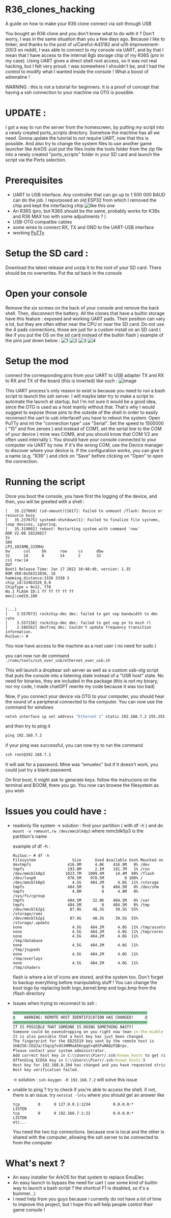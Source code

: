 # R36_clones_hacking
A guide on how to make your R36 clone connect via ssh through USB

You bought an R36 clone and you don't know what to do with it ? Don't worry, I was in the same situation than you a few days ago. 
Because I like to tinker, and thanks to the post of u/Careful-Ad3182 and u/Ill-Improvement-2003 on reddit, I was able to connect to my console via UART, and by that I mean that I have access to the internal 8gb storage chip of my R36S (pro in my case). Using UART gives a direct shell root access, so it was not real hacking, but I felt very proud. I was somewhere I shouldn't be, and I had the control to modify what I wanted inside the console ! What a boost of adrenaline ! 

WARNING : this is not a tutorial for beginners. it is a proof of concept that having a ssh connection to your machine via OTG is possible.

 # UPDATE : 
 I got a way to run the server from the homescreen, by putting my script into a newly created ports_scripts directory. Somehow the machine has all we need. Gonna update the tutorial to not require UART, now that this is possible. And also try to change the system files to use another game launcher like ArkOS Just put the files insite the tools folder from the zip file into a newly created "ports_scripts"  folder in your SD card and launch the script via the Ports selection. 


# Prerequisites
- UART to USB interface. Any controller that can go up to 1 500 000 BAUD can do the job. I repurposed an old ESP32 from which I removed the chip and kept the interfacing chip ![like this one](https://www.waveshare.com/media/catalog/product/c/p/cp2102-usb-uart-board-type-a-1_1.jpg)
- An R36S (pro, but R36S should be the same, probably works for K36s and R36 MAX too with some adjustments ? )
- USB-OTG compatibe cables
- some wires to connect RX, TX and GND to the UART-USB interface
- working [PuTTy ](https://www.putty.org/)  

# Setup the SD card : 
Download the latest release and unzip it to the root of your SD card. There should be no overwrites. Put the sd back in the console

# Open your console
Remove the six screws on the back of your console and remove the back shell. Then, disconnect the battery. All the clones that have a builtin storage have this feature : exposed and working UART pads. Their position can vary a lot, but they are often either near the CPU or near the SD card. Do not use the 4 pads connections, those are just for a custom install on an SD card ( like if you put the OS on the sd card instead of the builtin flash ) 
example of the pins just down below :
![1](https://github.com/Pierrequiroulenamasspamouss/R36_clones_hacking/blob/main/Capture%20d%E2%80%99%C3%A9cran%202025-05-28%20065427.png)
![2](https://github.com/Pierrequiroulenamasspamouss/R36_clones_hacking/blob/main/Capture%20d%E2%80%99%C3%A9cran%202025-05-28%20065449.png)
![3](https://github.com/Pierrequiroulenamasspamouss/R36_clones_hacking/blob/main/Capture%20d%E2%80%99%C3%A9cran%202025-05-28%20065605.png)
![4](https://github.com/Pierrequiroulenamasspamouss/R36_clones_hacking/blob/main/Capture%20d%E2%80%99%C3%A9cran%202025-05-28%20065710.png)

# Setup the mod
connect the corresponding pins from your UART to USB adapter TX and RX to RX and TX of the board (this is inverted) like such : 
![image](https://github.com/user-attachments/assets/4ff4f2b5-4fa9-4179-ba17-49f4fb70d99e)

This UART process's only reason to exist is because you need to run a bash script to launch the ssh server. I will maybe later try to make a script to automate the launch at startup, but I'm not sure it would be a good idea, since the OTG is used as a host mainly without that. That's why I would suggest to expose those pins to the outside of the shell in order to easily reconnect the uart to usb interfaceif you have to reboot the system. 
Open PuTTy and int the "connection type" use "Serial". Set the speed to 1500000 ( "15" and five zeroes ) and instead of COM1, set the serial line to the COM of your device ( mine was COM9, and you should know that COM 1/2 are often used internally ). You should have your console connected to your computer via UART by now. If it's the wrong COM, use the Device manager to discover where your device is. If the configuration works, you can give it a name (e.g. "R36" ) and click on "Save" before clicking on "Open" to open the connection.   


# Running the script
Once you boot the console, you have first the logging of the device, and then, you will be greeted with a shell :
```shell
[   35.227069] (sd-umount)[1617]: Failed to unmount /flash: Device or resource busy
[   35.237675] systemd-shutdown[1]: Failed to finalize file systems, loop devices, ignoring.
[   35.319002] reboot: Restarting system with command 'now'
DDR V2.08 20220817
In
SRX
LP3,1024MB,333MHz
bw      col     bk      row     cs      dbw
32      10      8       14      2       32
cs1 row:14
OUT
Boot1 Release Time: Jan 17 2022 10:48:40, version: 1.35
ROM VER:0x56313030, 18
hamming_distance:3326 3330 3
chip_id:524b3326_0,0
ChipType = 0x12, 778
No.1 FLASH ID:1 ff ff ff ff ff
mmc2:cmd19,100


(...)
[    3.557073] rockchip-dmc dmc: failed to get vop bandwidth to dmc rate
[    3.557156] rockchip-dmc dmc: failed to get vop pn to msch rl
[    3.586562] devfreq dmc: Couldn't update frequency transition information.
RuiSuo:~ #
```
You now have access to the machine as a root user ( no need for sudo ) 

you can now run de command 
`./roms/tools/ssh_over_usb/ethernet_over_usb.sh `

This will launch a dropbear ssh server as well as a custom usb-otg script that puts the console into a listening state instead of a "USB host" state.
No need for binaries, they are included in the package (this is not my binary, nor my code, I made chatGPT rewrite my code because it was too bad)

Now, if you connect your device via OTG to your computer, you should hear the sound of a peripheral connected to the computer. You can now use the command for windows
```cmd
netsh interface ip set address "Ethernet 2" static 192.168.7.2 255.255.255.0
```
and then try to ping it
```cmd
ping 192.168.7.2
```
if your ping was successful, you can now try to run the command
```cmd
ssh root@192.168.7.2
```

It will ask for a password. Mine was "emuelec" but if it doesn't work, you could just try a blank password. 

On first boot, it might ask to generate keys. follow the instrucions on the terminal and BOOM, there you go. You now can browse the filesystem as you wish

# Issues you could have :
- readonly file system
  -> solution : find your partition ( with df -h ) and do
  `mount -o remount,rw /dev/mmcblk0p3`
  where mmcblk0p3 is the partition's name

  example of df -h :
  ```shell
  RuiSuo:~ # df -h
  Filesystem                Size      Used Available Use% Mounted on
  devtmpfs                416.9M      4.0K    416.9M   0% /dev
  tmpfs                   193.8M      2.1M    191.7M   1% /run
  /dev/mmcblk0p3         1023.7M   1009.4M     14.4M  99% /flash
  /dev/loop0              978.5M    978.5M         0 100% /
  /dev/mmcblk0p5            4.5G    484.2M      4.0G  11% /storage
  tmpfs                   484.5M         0    484.5M   0% /dev/shm
  tmpfs                     4.0M         0      4.0M   0% /sys/fs/cgroup
  tmpfs                   484.5M     32.0K    484.5M   0% /var
  tmpfs                   484.5M         0    484.5M   0% /tmp
  /dev/mmcblk2p1           87.9G     48.3G     39.5G  55% /storage/roms
  /dev/mmcblk2p1           87.9G     48.3G     39.5G  55% /storage/.update
  none                      4.5G    484.2M      4.0G  11% /tmp/assets
  none                      4.5G    484.2M      4.0G  11% /tmp/cores
  none                      4.5G    484.2M      4.0G  11% /tmp/database
  none                      4.5G    484.2M      4.0G  11% /tmp/joypads
  none                      4.5G    484.2M      4.0G  11% /tmp/overlays
  none                      4.5G    484.2M      4.0G  11% /tmp/shaders
  ```
  
  flash is where a lot of icons are stored, and the system too. Don't forget to backup everything before manipulating stuff ! 
  You can change the boot logo by replacing both logo_kernel.bmp and logo.bmp from the /flash directory

- Issues when trying to reconnect to ssh :
  ```cmd
  @@@@@@@@@@@@@@@@@@@@@@@@@@@@@@@@@@@@@@@@@@@@@@@@@@@@@@@@@@@
  @    WARNING: REMOTE HOST IDENTIFICATION HAS CHANGED!     @
  @@@@@@@@@@@@@@@@@@@@@@@@@@@@@@@@@@@@@@@@@@@@@@@@@@@@@@@@@@@
  IT IS POSSIBLE THAT SOMEONE IS DOING SOMETHING NASTY!
  Someone could be eavesdropping on you right now (man-in-the-middle attack)!
  It is also possible that a host key has just been changed.
  The fingerprint for the ED25519 key sent by the remote host is
  SHA256:CEQJa/t5qcg7vdVJHMRoA5KngqS+q05PuMAQzFQBrpc.
  Please contact your system administrator.
  Add correct host key in C:\\Users\\Pierr/.ssh/known_hosts to get rid of this message.
  Offending ECDSA key in C:\\Users\\Pierr/.ssh/known_hosts:3
  Host key for 192.168.0.204 has changed and you have requested strict checking.
  Host key verification failed.
  ```
  -> solution : `ssh-keygen -R 192.168.7.2` will solve this issue

- unable to ping ?
    try to check if you're able to access the shell. if not, there is an issue. try
    `netstat -lntu`
  where you should get an answer like
  ```
  tcp        0      0 127.0.0.1:1234          0.0.0.0:*               LISTEN
  tcp        0      0 192.168.7.1:22          0.0.0.0:*               LISTEN
  etc...
  ```
  You need the two tcp connections. because one is local and the other is shared with the computer, allowing the ssh server to be connected to from the computer



# What's next ? 
- An easy installer for ArkOS for that system to replace EmuElec
- An easy launch to bypass the need for uart ( use some kind of builtin way to launch a bash script ? the shortcut F1 is disabled, so it's a bummer...)
- I need help from you guys because i currently do not have a lot of time to improve this project, but I hope this will help people control their game console !  


  

